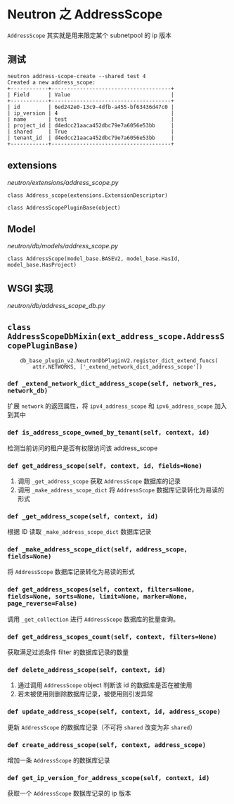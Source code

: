 # Neutron 之 AddressScope

`AddressScope` 其实就是用来限定某个 subnetpool 的 ip 版本

## 测试

```
neutron address-scope-create --shared test 4
Created a new address_scope:
+------------+--------------------------------------+
| Field      | Value                                |
+------------+--------------------------------------+
| id         | 6ed242e0-13c9-4dfb-a455-bf63436d47c0 |
| ip_version | 4                                    |
| name       | test                                 |
| project_id | d4edcc21aaca452dbc79e7a6056e53bb     |
| shared     | True                                 |
| tenant_id  | d4edcc21aaca452dbc79e7a6056e53bb     |
+------------+--------------------------------------+
```


## extensions

*neutron/extensions/address_scope.py*

`class Address_scope(extensions.ExtensionDescriptor)`

`class AddressScopePluginBase(object)`

## Model

*neutron/db/models/address_scope.py*

`class AddressScope(model_base.BASEV2, model_base.HasId, model_base.HasProject)`

## WSGI 实现

*neutron/db/address_scope_db.py*

## `class AddressScopeDbMixin(ext_address_scope.AddressScopePluginBase)`

```
    db_base_plugin_v2.NeutronDbPluginV2.register_dict_extend_funcs(
        attr.NETWORKS, ['_extend_network_dict_address_scope'])
```

### `def _extend_network_dict_address_scope(self, network_res, network_db)`

扩展 `network` 的返回属性，将 `ipv4_address_scope` 和 `ipv6_address_scope` 加入到其中

### `def is_address_scope_owned_by_tenant(self, context, id)`

检测当前访问的租户是否有权限访问该 address_scope

### `def get_address_scope(self, context, id, fields=None)`

1. 调用 `_get_address_scope` 获取 `AddressScope` 数据库的记录
2. 调用 `_make_address_scope_dict` 将 `AddressScope` 数据库记录转化为易读的形式

### `def _get_address_scope(self, context, id)`

根据 ID 读取 `_make_address_scope_dict` 数据库记录

### `def _make_address_scope_dict(self, address_scope, fields=None)`

将 `AddressScope` 数据库记录转化为易读的形式

### `def get_address_scopes(self, context, filters=None, fields=None, sorts=None, limit=None, marker=None, page_reverse=False)`

调用 `_get_collection` 进行 `AddressScope` 数据库的批量查询。

### `def get_address_scopes_count(self, context, filters=None)`

获取满足过滤条件 filter 的数据库记录的数量

### `def delete_address_scope(self, context, id)`

1. 通过调用 `AddressScope` object 判断该 id 的数据库是否在被使用
2. 若未被使用则删除数据库记录，被使用则引发异常

### `def update_address_scope(self, context, id, address_scope)`

更新 `AddressScope` 的数据库记录（不可将 `shared` 改变为非 `shared`）

### `def create_address_scope(self, context, address_scope)`

增加一条 `AddressScope` 的数据库记录

### `def get_ip_version_for_address_scope(self, context, id)`

获取一个 `AddressScope` 数据库记录的 ip 版本
